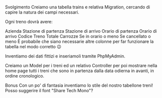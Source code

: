 Svolgimento
Creiamo una tabella trains e relativa Migration, cercando di capire la natura dei campi necessari. 

Ogni treno dovrà avere:

Azienda
Stazione di partenza
Stazione di arrivo
Orario di partenza
Orario di arrivo
Codice Treno
Totale Carrozze
Se in orario o meno
Se cancellato o meno
È probabile che siano necessarie altre colonne per far funzionare la tabella nel modo corretto 😉

Inventiamo dei dati fittizi e inseriamoli tramite PhpMyAdmin.

Creiamo un Model per i treni ed un relativo Controller per poi mostrare nella home page tutti i treni che sono in partenza dalla data odierna in avanti, in ordine cronologico.

Bonus 
Con un po' di fantasia inventiamo lo stile del nostro tabellone treni! 
Posso suggerire il font "Share Tech Mono"?
